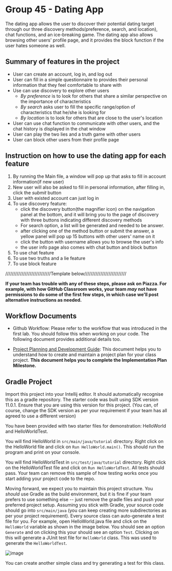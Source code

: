 # Group 45 - Dating App

The dating app allows the user to discover their potential dating target through
our three discovery methods(preference, search, and location), 
chat functions, and an ice-breaking game.
The dating app also allows browsing other users' profile page,
and it provides the block function if the user hates someone as well.

## Summary of features in the project
* User can create an account, log in, and log out
* User can fill in a simple questionnaire to provides their personal information that they feel comfortable to share with
* Use can use discovery to explore other users
  * _By preference_ is to look for others that share a similar perspective on the importance of characteristics
  * _By search_ asks user to fill the specific range/option of characteristics that he/she is looking for
  * _By location_ is to look for others that are close to the user's location
* User can use chat function to communicate with other users, and the chat history is displayed in the chat window
* User can play the two lies and a truth game with other users
* User can block other users from their profile page

## Instruction on how to use the dating app for each feature
1. By running the Main file, a window will pop up that asks to fill in account information(if new user)
2. New user will also be asked to fill in personal information, after filling in, click the _submit_ button
3. User with existed account can just log in 
4. To use discovery feature:
   * click the discovery button(the magnifier icon) on the navigation panel at the bottom,
   and it will bring you to the page of discovery with three buttons indicating different discovery methods
   * For search option, a list will be generated and needed to be answer.
   * after clicking one of the method button or submit the answer, a yellow panel will pop up 15 buttons with other users' name on it
   * click the button with username allows you to browse the user's info
   * the user info page also comes with chat button and block button
5. To use chat feature
6. To use two truths and a lie feature
7. To use block feature


////////////////////////////Template below//////////////////////////

**If your team has trouble with any of these steps, please ask on Piazza. For example, with how GitHub Classroom works, your team *may* not have permissions to do some of the first few steps, in which case we'll post alternative instructions as needed.**

## Workflow Documents

* Github Workflow: Please refer to the workflow that was introduced in the first lab. You should follow this when working on your code. The following document provides additional details too.

* [Project Planning and Development Guide](project_plan_dev.md): This document helps you to understand how to create and maintain a project plan for your class project. **This document helps you to complete the Implementation Plan Milestone.**

## Gradle Project
Import this project into your Intellij editor. It should automatically recognise this as a gradle repository.
The starter code was built using SDK version 11.0.1. Ensure that you are using this version for this project. (You can, of course, change the SDK version as per your requirement if your team has all agreed to use a different version)

You have been provided with two starter files for demonstration: HelloWorld and HelloWorldTest.

You will find HelloWorld in `src/main/java/tutorial` directory. Right click on the HelloWorld file and click on `Run HelloWorld.main()`.
This should run the program and print on your console.

You will find HelloWorldTest in `src/test/java/tutorial` directory. Right click on the HelloWorldTest file and click on `Run HelloWorldTest`.
All tests should pass. Your team can remove this sample of how testing works once you start adding your project code to the repo.

Moving forward, we expect you to maintain this project structure. You *should* use Gradle as the build environment, but it is fine if your team prefers to use something else -- just remove the gradle files and push your preferred project setup. Assuming you stick with Gradle, your source code should go into `src/main/java` (you can keep creating more subdirectories as per your project requirement). Every source class can auto-generate a test file for you. For example, open HelloWorld.java file and click on the `HelloWorld` variable as shown in the image below. You should see an option `Generate` and on clicking this your should see an option `Test`. Clicking on this will generate a JUnit test file for `HelloWorld` class. This was used to generate the `HelloWorldTest`.

![image](https://user-images.githubusercontent.com/5333020/196066655-d3c97bf4-fdbd-46b0-b6ae-aeb8dbcf351d.png)

You can create another simple class and try generating a test for this class.
